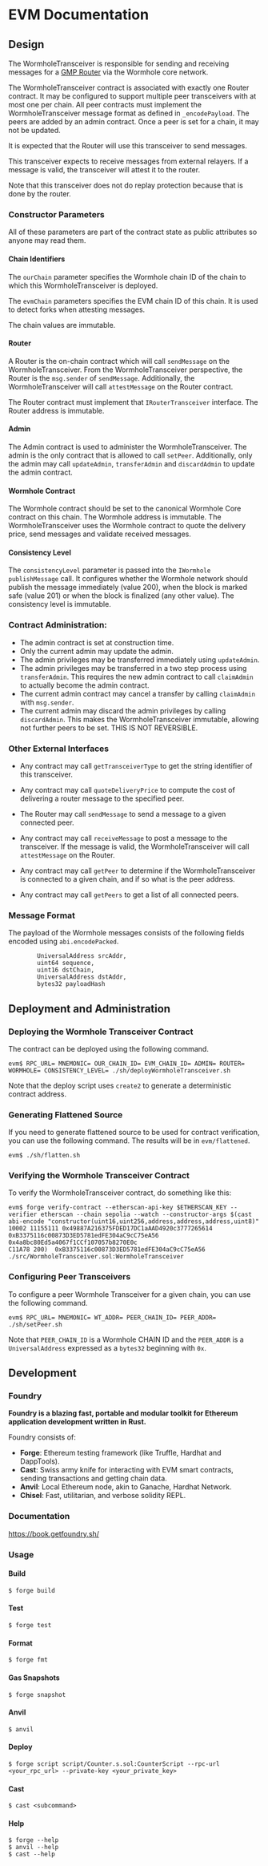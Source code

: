 # EVM Documentation

## Design

The WormholeTransceiver is responsible for sending and receiving messages for a [GMP Router](https://github.com/wormholelabs-xyz/example-gmp-router/blob/main/README.md) via the Wormhole core network.

The WormholeTransceiver contract is associated with exactly one Router contract. It may be configured to support multiple peer transceivers with at most one per chain. All peer contracts must implement the WormholeTransceiver message format as defined in `_encodePayload`. The peers are added by an admin contract. Once a peer is set for a chain, it may not be updated.

It is expected that the Router will use this transceiver to send messages.

This transceiver expects to receive messages from external relayers. If a message is valid, the transceiver will attest it to the router.

Note that this transceiver does not do replay protection because that is done by the router.

### Constructor Parameters

All of these parameters are part of the contract state as public attributes so anyone may read them.

#### Chain Identifiers

The `ourChain` parameter specifies the Wormhole chain ID of the chain to which this WormholeTransceiver is deployed.

The `evmChain` parameters specifies the EVM chain ID of this chain. It is used to detect forks when attesting messages.

The chain values are immutable.

#### Router

A Router is the on-chain contract which will call `sendMessage` on the WormholeTransceiver. From the WormholeTransceiver perspective, the Router is the `msg.sender` of `sendMessage`. Additionally, the WormholeTransceiver will call `attestMessage` on the Router contract.

The Router contract must implement that `IRouterTransceiver` interface. The Router address is immutable.

#### Admin

The Admin contract is used to administer the WormholeTransceiver. The admin is the only contract that is allowed to call `setPeer`. Additionally, only the admin may call `updateAdmin`, `transferAdmin` and `discardAdmin` to update the admin contract.

#### Wormhole Contract

The Wormhole contract should be set to the canonical Wormhole Core contract on this chain. The Wormhole address is immutable. The WormholeTransceiver uses the Wormhole contract to quote the delivery price, send messages and validate received messages.

#### Consistency Level

The `consistencyLevel` parameter is passed into the `IWormhole` `publishMessage` call. It configures whether the Wormhole network should publish the message immediately (value 200), when the block is marked safe (value 201) or when the block is finalized (any other value). The consistency level is immutable.

### Contract Administration:

- The admin contract is set at construction time.
- Only the current admin may update the admin.
- The admin privileges may be transferred immediately using `updateAdmin`.
- The admin privileges may be transferred in a two step process using `transferAdmin`. This requires the new admin contract to call `claimAdmin` to actually become the admin contract.
- The current admin contract may cancel a transfer by calling `claimAdmin` with `msg.sender`.
- The current admin may discard the admin privileges by calling `discardAdmin`. This makes the WormholeTransceiver immutable, allowing not further peers to be set. THIS IS NOT REVERSIBLE.

### Other External Interfaces

- Any contract may call `getTransceiverType` to get the string identifier of this transceiver.
- Any contract may call `quoteDeliveryPrice` to compute the cost of delivering a router message to the specified peer.
- The Router may call `sendMessage` to send a message to a given connected peer.
- Any contract may call `receiveMessage` to post a message to the transceiver. If the message is valid, the WormholeTransceiver will call `attestMessage` on the Router.

- Any contract may call `getPeer` to determine if the WormholeTransceiver is connected to a given chain, and if so what is the peer address.
- Any contract may call `getPeers` to get a list of all connected peers.

### Message Format

The payload of the Wormhole messages consists of the following fields encoded using `abi.encodePacked`.

```code
		UniversalAddress srcAddr,
		uint64 sequence,
		uint16 dstChain,
		UniversalAddress dstAddr,
		bytes32 payloadHash
```

## Deployment and Administration

### Deploying the Wormhole Transceiver Contract

The contract can be deployed using the following command.

```shell
evm$ RPC_URL= MNEMONIC= OUR_CHAIN_ID= EVM_CHAIN_ID= ADMIN= ROUTER= WORMHOLE= CONSISTENCY_LEVEL= ./sh/deployWormholeTransceiver.sh
```

Note that the deploy script uses `create2` to generate a deterministic contract address.

### Generating Flattened Source

If you need to generate flattened source to be used for contract verification, you can use the following command. The results will be in `evm/flattened`.

```shell
evm$ ./sh/flatten.sh
```

### Verifying the Wormhole Transceiver Contract

To verify the WormholeTransceiver contract, do something like this:

```shell
evm$ forge verify-contract --etherscan-api-key $ETHERSCAN_KEY --verifier etherscan --chain sepolia --watch --constructor-args $(cast abi-encode "constructor(uint16,uint256,address,address,address,uint8)" 10002 11155111 0x49887A216375FDED17DC1aAAD4920c3777265614 0xB3375116c00873D3ED5781edFE304aC9cC75eA56 0x4a8bc80Ed5a4067f1CCf107057b8270E0c
C11A78 200)  0xB3375116c00873D3ED5781edFE304aC9cC75eA56 ./src/WormholeTransceiver.sol:WormholeTransceiver
```

### Configuring Peer Transceivers

To configure a peer Wormhole Transceiver for a given chain, you can use the following command.

```shell
evm$ RPC_URL= MNEMONIC= WT_ADDR= PEER_CHAIN_ID= PEER_ADDR= ./sh/setPeer.sh
```

Note that `PEER_CHAIN_ID` is a Wormhole CHAIN ID and the `PEER_ADDR` is a `UniversalAddress` expressed as a `bytes32` beginning with `0x`.

## Development

### Foundry

**Foundry is a blazing fast, portable and modular toolkit for Ethereum application development written in Rust.**

Foundry consists of:

- **Forge**: Ethereum testing framework (like Truffle, Hardhat and DappTools).
- **Cast**: Swiss army knife for interacting with EVM smart contracts, sending transactions and getting chain data.
- **Anvil**: Local Ethereum node, akin to Ganache, Hardhat Network.
- **Chisel**: Fast, utilitarian, and verbose solidity REPL.

### Documentation

https://book.getfoundry.sh/

### Usage

#### Build

```shell
$ forge build
```

#### Test

```shell
$ forge test
```

#### Format

```shell
$ forge fmt
```

#### Gas Snapshots

```shell
$ forge snapshot
```

#### Anvil

```shell
$ anvil
```

#### Deploy

```shell
$ forge script script/Counter.s.sol:CounterScript --rpc-url <your_rpc_url> --private-key <your_private_key>
```

#### Cast

```shell
$ cast <subcommand>
```

#### Help

```shell
$ forge --help
$ anvil --help
$ cast --help
```
